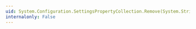 ```yaml
---
uid: System.Configuration.SettingsPropertyCollection.Remove(System.String)
internalonly: False
---
```

